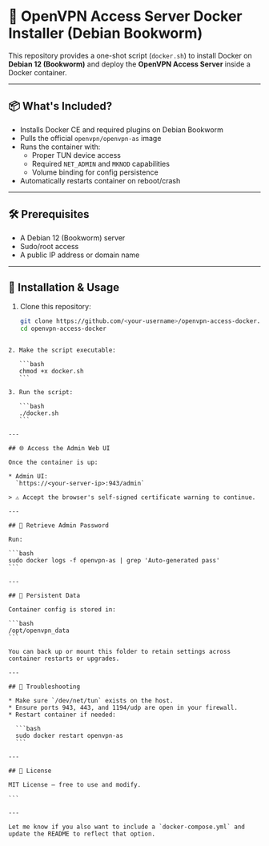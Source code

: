 
# 🚀 OpenVPN Access Server Docker Installer (Debian Bookworm)

This repository provides a one-shot script (`docker.sh`) to install Docker on **Debian 12 (Bookworm)** and deploy the **OpenVPN Access Server** inside a Docker container.

---

## 📦 What's Included?

- Installs Docker CE and required plugins on Debian Bookworm
- Pulls the official `openvpn/openvpn-as` image
- Runs the container with:
  - Proper TUN device access
  - Required `NET_ADMIN` and `MKNOD` capabilities
  - Volume binding for config persistence
- Automatically restarts container on reboot/crash

---

## 🛠 Prerequisites

- A Debian 12 (Bookworm) server
- Sudo/root access
- A public IP address or domain name

---

## 🧪 Installation & Usage

1. Clone this repository:
   ```bash
   git clone https://github.com/<your-username>/openvpn-access-docker.git
   cd openvpn-access-docker
````

2. Make the script executable:

   ```bash
   chmod +x docker.sh
   ```

3. Run the script:

   ```bash
   ./docker.sh
   ```

---

## 🌐 Access the Admin Web UI

Once the container is up:

* Admin UI:
  `https://<your-server-ip>:943/admin`

> ⚠️ Accept the browser's self-signed certificate warning to continue.

---

## 🔐 Retrieve Admin Password

Run:

```bash
sudo docker logs -f openvpn-as | grep 'Auto-generated pass'
```

---

## 📁 Persistent Data

Container config is stored in:

```bash
/opt/openvpn_data
```

You can back up or mount this folder to retain settings across container restarts or upgrades.

---

## 🧯 Troubleshooting

* Make sure `/dev/net/tun` exists on the host.
* Ensure ports 943, 443, and 1194/udp are open in your firewall.
* Restart container if needed:

  ```bash
  sudo docker restart openvpn-as
  ```

---

## 📜 License

MIT License — free to use and modify.

```

---

Let me know if you also want to include a `docker-compose.yml` and update the README to reflect that option.


